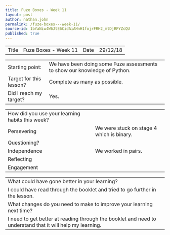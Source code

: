 ```yaml
---
title: Fuze Boxes - Week 11
layout: post
author: nathan.john
permalink: /fuze-boxes---week-11/
source-id: 1bYaNiw4W6JtE6CidAiAHnH1fojrFRH2_mtDjRPYZcQU
published: true
---
```

<table>
  <tr>
    <td>Title</td>
    <td>Fuze Boxes - Week 11</td>
    <td>Date</td>
    <td>29/12/18</td>
  </tr>
</table>


<table>
  <tr>
    <td>Starting point:</td>
    <td>We have been doing some Fuze assessments to show
our  knowledge of Python.</td>
  </tr>
  <tr>
    <td>Target for this lesson?</td>
    <td>Complete as many as possible.</td>
  </tr>
  <tr>
    <td>Did I reach my target? </td>
    <td>Yes.</td>
  </tr>
</table>


<table>
  <tr>
    <td>How did you use your learning habits this week?</td>
    <td></td>
  </tr>
  <tr>
    <td>Persevering</td>
    <td>We were stuck on stage 4 which is binary.</td>
  </tr>
  <tr>
    <td>Questioning?</td>
    <td></td>
  </tr>
  <tr>
    <td>Independence</td>
    <td>We worked in pairs.</td>
  </tr>
  <tr>
    <td>Reflecting</td>
    <td></td>
  </tr>
  <tr>
    <td>Engagement</td>
    <td></td>
  </tr>
</table>


<table>
  <tr>
    <td>What could have gone better in your learning?</td>
    <td></td>
  </tr>
  <tr>
    <td>I could have read through the booklet and tried to go further in the lesson.</td>
    <td></td>
  </tr>
  <tr>
    <td>What changes do you need to make to improve your learning next time?</td>
    <td></td>
  </tr>
  <tr>
    <td>I need to get better at reading through the booklet and need to understand that it will help my learning.</td>
    <td></td>
  </tr>
</table>


